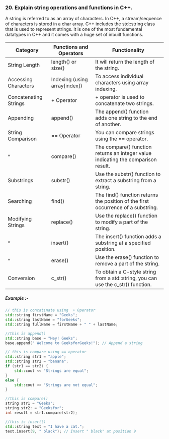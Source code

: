 ### 20. Explain string operations and functions in C++.

A string is referred to as an array of characters. In C++, a stream/sequence of characters is stored in a char array. C++ includes the std::string class that is used to represent strings. It is one of the most fundamental datatypes in C++ and it comes with a huge set of inbuilt functions.

|Category	|Functions and Operators	|Functionality|
|-----------|----------------------|-------------------|
|String Length	|length() or size()	|It will return the length of the string.|
|Accessing Characters	|Indexing (using array[index])	|To access individual characters using array indexing.|
|Concatenating Strings	|+ Operator	|+ operator is used to concatenate two strings.|
|Appending	|append()	|The append() function adds one string to the end of another.|
|String Comparison	|== Operator	|You can compare strings using the == operator.|
|^	|compare()	|The compare() function returns an integer value indicating the comparison result.|
|Substrings	|substr()	|Use the substr() function to extract a substring from a string.|
|Searching	|find()	|The find() function returns the position of the first occurrence of a substring.|
|Modifying Strings	|replace()	|Use the replace() function to modify a part of the string.|
|^ |insert()	|The insert() function adds a substring at a specified position.|
|^ |erase()	|Use the erase() function to remove a part of the string.|
|Conversion	|c_str()|To obtain a C-style string from a std::string, you can use the c_str() function.|


##### Example :-
```cpp
// this is concatinate using  + Operator
std::string firstName = "Geeks";
std::string lastName = "forGeeks";
std::string fullName = firstName + " " + lastName; 

//this is append()
std::string base = "Hey! Geeks";
base.append(" Welcome to GeeksforGeeks!"); // Append a string

// this is compare using == operator
std::string str1 = "apple";
std::string str2 = "banana";
if (str1 == str2) {
    std::cout << "Strings are equal";
}
else {
    std::cout << "Strings are not equal";
}

//this is compare()
string str1 = "Geeks";
string str2: = "Geeksfor";
int result = str1.compare(str2);

//this is insert()
std::string text = "I have a cat.";
text.insert(9, " black"); // Insert " black" at position 9

```